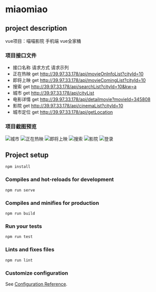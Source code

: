 # miaomiao

## project description
vue项目：喵喵影院 手机端
vue全家桶

### 项目接口文件
* 接口名称	请求方式	请求示列
* 正在热映	get	       http://39.97.33.178/api/movieOnInfoList?cityId=10
* 即将上映	get        http://39.97.33.178/api/movieComingList?cityId=10
* 搜索	    get        http://39.97.33.178/api/searchList?cityId=10&kw=a
* 城市	    get	       http://39.97.33.178/api/cityList
* 电影详情	get	       http://39.97.33.178/api/detailmovie?movieId=345808
* 影院	    get   	   http://39.97.33.178/api/cinemaList?cityId=10
* 城市定位	get	       http://39.97.33.178/api/getLocation

### 项目截图预览
![城市](https://github.com/dhhjk/miaomiao/raw/setData/src/assets/photo/city.png) 
![正在热映](https://github.com/dhhjk/miaomiao/raw/setData/src/assets/photo/hot.png) 
![即将上映](https://github.com/dhhjk/miaomiao/raw/setData/src/assets/photo/coming.png) 
![搜索](https://github.com/dhhjk/miaomiao/raw/setData/src/assets/photo/search.png) 
![影院](https://github.com/dhhjk/miaomiao/raw/setData/src/assets/photo/cinema.png) 
![登录](https://github.com/dhhjk/miaomiao/raw/setData/src/assets/photo/login.png) 
## Project setup
```
npm install
```

### Compiles and hot-reloads for development
```
npm run serve
```

### Compiles and minifies for production
```
npm run build
```

### Run your tests
```
npm run test
```

### Lints and fixes files
```
npm run lint
```

### Customize configuration
See [Configuration Reference](https://cli.vuejs.org/config/).

